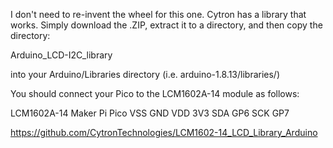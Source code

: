 I don't need to re-invent the wheel for this one. Cytron has a library that works. Simply download the .ZIP,
extract it to a directory, and then copy the directory:

Arduino_LCD-I2C_library

into your Arduino/Libraries directory (i.e. arduino-1.8.13/libraries/)

You should connect your Pico to the LCM1602A-14 module as follows:

LCM1602A-14            Maker Pi Pico
VSS                    GND
VDD                    3V3
SDA                    GP6
SCK                    GP7

https://github.com/CytronTechnologies/LCM1602-14_LCD_Library_Arduino

